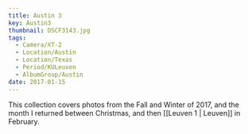 ```yaml
---
title: Austin 3
key: Austin3
thumbnail: DSCF3143.jpg
tags:
  - Camera/XT-2
  - Location/Austin
  - Location/Texas
  - Period/KULeuven
  - AlbumGroup/Austin
date: 2017-01-15
---
```

This collection covers photos from the Fall and Winter of 2017, and the month I returned between Christmas, and then [[Leuven 1 | Leuven]] in February.
